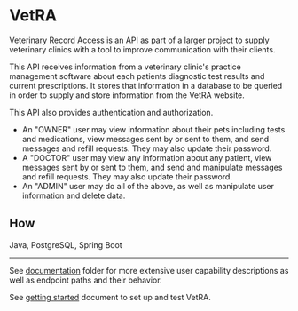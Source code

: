 # VetRA
Veterinary Record Access is an API as part of a larger project to supply veterinary clinics with a tool to improve communication with their clients. 

This API receives information from a veterinary clinic's practice management software about each patients diagnostic test results and current prescriptions. It stores that information in a database to be queried in order to supply and store information from the VetRA website. 

This API also provides authentication and authorization. 
- An "OWNER" user may view information about their pets including tests and medications, view messages sent by or sent to them, and send messages and refill requests. They may also update their password.
- A "DOCTOR" user may view any information about any patient, view messages sent by or sent to them, and send and manipulate messages and refill requests. They may also update their password.
- An "ADMIN" user may do all of the above, as well as manipulate user information and delete data.

## How
Java, PostgreSQL, Spring Boot

---

See [documentation](documentation) folder for more extensive user capability descriptions as well as endpoint paths and their behavior.

See [getting started](documentation/getting-started.md) document to set up and test VetRA.
